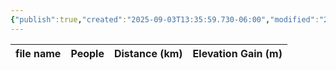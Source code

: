 ```yaml
---
{"publish":true,"created":"2025-09-03T13:35:59.730-06:00","modified":"2025-09-03T14:58:17.750-06:00","published":"2025-09-03T14:58:17.750-06:00","tags":["route"],"cssclasses":"","elevation":null,"region":"Skoki","location":"51.4961, -116.1211","DWYT":null,"Kane":"Moderate","completed":false}
---
```



| file name | People | Distance (km) | Elevation Gain (m) |
| --------- | ------ | ------------- | ------------------ |